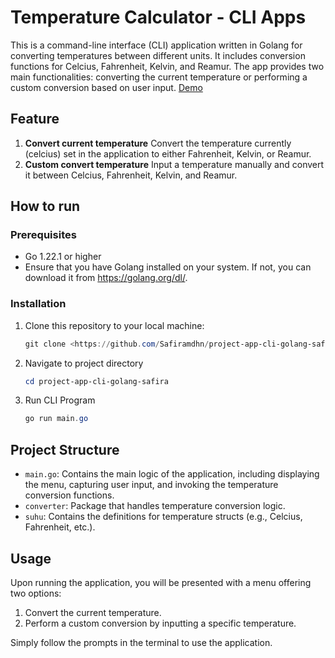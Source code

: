 # Temperature Calculator - CLI Apps

This is a command-line interface (CLI) application written in Golang for converting temperatures between different units. It includes conversion functions for Celcius, Fahrenheit, Kelvin, and Reamur. The app provides two main functionalities: converting the current temperature or performing a custom conversion based on user input. [Demo](https://drive.google.com/file/d/1cJWLd5KgNefEBJm3k3TgBSyLBQKZuHyT/view?usp=sharing)

## Feature

1. **Convert current temperature**
Convert the temperature currently (celcius) set in the application to either Fahrenheit, Kelvin, or Reamur.
2. **Custom convert temperature**
Input a temperature manually and convert it between Celcius, Fahrenheit, Kelvin, and Reamur.

## How to run

### Prerequisites

- Go 1.22.1 or higher
- Ensure that you have Golang installed on your system. If not, you can download it from https://golang.org/dl/.

### Installation

1. Clone this repository to your local machine:
    
    ```powershell
    git clone <https://github.com/Safiramdhn/project-app-cli-golang-safira.git>
    ```
    
2. Navigate to project directory
    
    ```powershell
    cd project-app-cli-golang-safira
    ```
    
3. Run CLI Program
    
    ```powershell
    go run main.go
    ```
    

## Project Structure

- `main.go`: Contains the main logic of the application, including displaying the menu, capturing user input, and invoking the temperature conversion functions.
- `converter`: Package that handles temperature conversion logic.
- `suhu`: Contains the definitions for temperature structs (e.g., Celcius, Fahrenheit, etc.).

## Usage

Upon running the application, you will be presented with a menu offering two options:

1. Convert the current temperature.
2. Perform a custom conversion by inputting a specific temperature.

Simply follow the prompts in the terminal to use the application.
